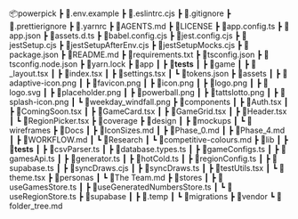 📦powerpick
┣ 📜.env.example
┣ 📜.eslintrc.cjs
┣ 📜.gitignore
┣ 📜.prettierignore
┣ 📜.yarnrc
┣ 📜AGENTS.md
┣ 📜LICENSE
┣ 📜app.config.ts
┣ 📜app.json
┣ 📜assets.d.ts
┣ 📜babel.config.cjs
┣ 📜jest.config.cjs
┣ 📜jestSetup.cjs
┣ 📜jestSetupAfterEnv.cjs
┣ 📜jestSetupMocks.cjs
┣ 📜package.json
┣ 📜README.md
┣ 📜requirements.txt
┣ 📜tsconfig.json
┣ 📜tsconfig.node.json
┣ 📜yarn.lock
┣ 📂app
┃ ┣ 📂**tests**
┃ ┣ 📂game
┃ ┣ 📜_layout.tsx
┃ ┣ 📜index.tsx
┃ ┣ 📜settings.tsx
┃ ┗ 📜tokens.json
┣ 📂assets
┃ ┣ 📜adaptive-icon.png
┃ ┣ 📜favicon.png
┃ ┣ 📜icon.png
┃ ┣ 📜logo.png
┃ ┣ 📜logo.svg
┃ ┣ 📜placeholder.png
┃ ┣ 📜powerball.png
┃ ┣ 📜tattslotto.png
┃ ┣ 📜splash-icon.png
┃ ┗ 📜weekday_windfall.png
┣ 📂components
┃ ┣ 📜Auth.tsx
┃ ┣ 📜ComingSoon.tsx
┃ ┣ 📜GameCard.tsx
┃ ┣ 📜GameGrid.tsx
┃ ┣ 📜Header.tsx
┃ ┗ 📜RegionPicker.tsx
┣ 📂coverage
┣ 📂design
┃ ┣ 📂mockups
┃ ┗ 📂wireframes
┣ 📂Docs
┃ ┣ 📜IconSizes.md
┃ ┣ 📜Phase_0.md
┃ ┣ 📜Phase_4.md
┃ ┣ 📜WORKFLOW.md
┃ ┗ 📂Research
┃ ┗ 📜competitive-colours.md
┣ 📂lib
┃ ┣ 📂**tests**
┃ ┣ 📜csvParser.ts
┃ ┣ 📜database.types.ts
┃ ┣ 📜gameConfigs.ts
┃ ┣ 📜gamesApi.ts
┃ ┣ 📜generator.ts
┃ ┣ 📜hotCold.ts
┃ ┣ 📜regionConfig.ts
┃ ┣ 📜supabase.ts
┃ ┣ 📜syncDraws.cjs
┃ ┣ 📜syncDraws.ts
┃ ┣ 📜testUtils.tsx
┃ ┗ 📜theme.tsx
┣ 📂personas
┃ ┗ 📜The Team.md
┣ 📂stores
┃ ┣ 📜useGamesStore.ts
┃ ┣ 📜useGeneratedNumbersStore.ts
┃ ┗ 📜useRegionStore.ts
┣ 📂supabase
┃ ┣ 📂.temp
┃ ┗ 📂migrations
┣ 📂vendor
┗ 📜folder_tree.md
